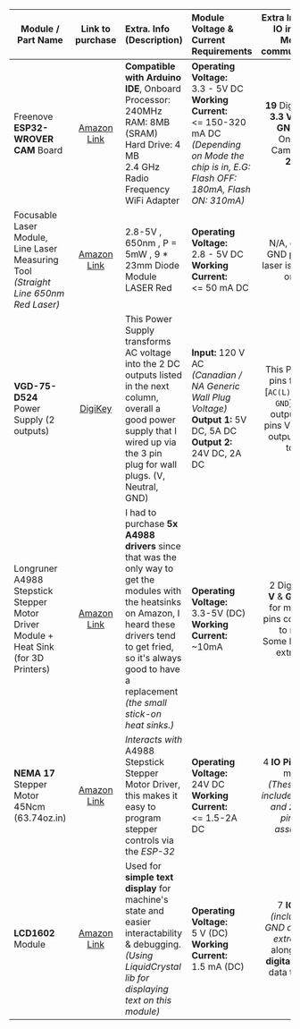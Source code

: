 | Module / Part Name   | Link to purchase | Extra. Info (Description) | Module Voltage & Current Requirements | Extra Interface / IO info (for Module communication) |  Cost<br/> ($CAD) |
|----------|:-------------:|:----------|:-------------|:-------------:|:-------------:|
| Freenove **ESP32-WROVER CAM** Board |  [Amazon Link](https://www.amazon.ca/dp/B09BC5CNHM?psc=1&ref=ppx_yo2ov_dt_b_product_details) | **Compatible with Arduino IDE**, Onboard <br/> Processor: 240MHz<br/> RAM: 8MB (SRAM)<br/> Hard Drive: 4 MB <br/> 2.4 GHz Radio Frequency WiFi Adapter<br/> |**Operating Voltage:**<br/> 3.3 - 5V DC<br/>**Working Current:**<br/> <= 150-320 mA DC <br/>*(Depending on Mode the chip is in, E.G: Flash OFF: 180mA, Flash ON: 310mA)*| **19** Digital Pins, **3.3 V** Pin, 3x **GND** pins <br/> Onboard Camera: **OV 2640** | $ 23.67 |
| Focusable Laser Module, Line Laser Measuring Tool *(Straight Line 650nm Red Laser)* | [Amazon Link](https://www.amazon.ca/dp/B07YWRVZX8?psc=1&ref=ppx_yo2ov_dt_b_product_details) |2.8-5V , 650nm , P = 5mW , 9 * 23mm Diode Module LASER Red | **Operating Voltage:**<br/> 2.8 - 5V DC<br/>**Working Current:**<br/> <= 50 mA DC| N/A, only V & GND pins, this laser is either *on* or *off*. | $ 12.35 |
| **VGD-75-D524** Power Supply (2 outputs) |    [DigiKey](https://www.digikey.ca/en/products/detail/cui-inc/VGD-75-D524/11499764)   | This Power Supply transforms AC voltage into the 2 DC outputs listed in the next column, overall a good power supply that I wired up via the 3 pin plug for wall plugs. (V, Neutral, GND) |**Input:** 120 V AC <br/> *(Canadian / NA Generic Wall Plug Voltage)* <br/> **Output 1:** 5V DC, 5A DC <br/> **Output 2:** 24V DC, 2A DC | This PSU got 3 pins for input [`AC(L)` , `AC(N)` & `GND`], each output has 2 pins V- & V+ (4 output pins in total) | $ 44.50 |
|Longruner A4988 Stepstick Stepper Motor Driver Module + Heat Sink (for 3D Printers)|[Amazon Link](https://www.amazon.ca/Longruner-LK02-Arduino-Professional-Mechanical/dp/B07NXP6HST/ref=cm_cr_arp_d_product_top?ie=UTF8)|I had to purchase **5x A4988 drivers** since that was the only way to get the modules with the heatsinks on Amazon, I heard these drivers tend to get fried, so it's always good to have a replacement<br/>*(the small stick-on heat sinks.)* | **Operating Voltage:**<br/> 3.3-5V (DC)<br/>**Working Current:**<br/> ~10mA | 2 Digital Pins <br/> **V** & **GND** pins for motor & 4 pins connection to motor <br/> Some Reset and extra pins |$ 18.07 |
|**NEMA 17** Stepper Motor 45Ncm (63.74oz.in)|[Amazon Link](https://www.amazon.ca/Stepper-63-74oz-42x39mm-Connector-Printer/dp/B07KZQ77VH/ref=sr_1_5?crid=81JFYM6BSLLG&keywords=Stepper+motor&qid=1662289940&sprefix=stepper+motor%2Caps%2C214&sr=8-5)| *Interacts with* A4988 Stepstick Stepper Motor Driver, this makes it easy to program stepper controls via the *ESP-32*  |**Operating Voltage:**<br/> 24V DC<br/>**Working Current:**<br/> <= 1.5-2A DC | 4 **IO Pins** on the motor.<br/> *(These 4 pins include **V & GND** and **2** digital pins i'm assuming)* |$ 16.94|
|**LCD1602** Module |[Amazon Link](https://www.amazon.ca/Stepper-63-74oz-42x39mm-Connector-Printer/dp/B07KZQ77VH/ref=sr_1_5?crid=81JFYM6BSLLG&keywords=Stepper+motor&qid=1662289940&sprefix=stepper+motor%2Caps%2C214&sr=8-5)| Used for **simple text display** for machine's state and easier interactability & debugging. *(Using LiquidCrystal lib for displaying text on this module)* |**Operating Voltage:**<br/> 5 V (DC)<br/>**Working Current:**<br/> 1.5 mA (DC) | 7 **IO Pins** *(including V, GND and some extra stuff)* along with **4 digital pins** for data transfer.<br/>|~$ 2.50|